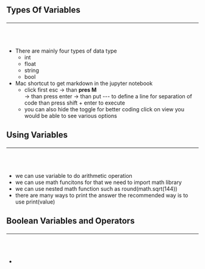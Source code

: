 ## Types Of Variables <hr> <br>

* There are mainly four types of data type <br>
   * int <br>
   * float <br>
   * string <br>
   * bool <br>
* Mac shortcut to get markdown in the jupyter notebook <br>
   * click first esc -> than <b> pres M  </b> <br> -> than press enter -> than put --- to define a line for separation of code than press shift + enter to execute <br>
   * you can also hide the toggle for better coding click on view you would be able to see various options <br>
## Using Variables <hr> <br>

* we can use variable to do arithmetic operation<br>
* we can use math funcitons for that we need to import math library<br>
* we can use nested math function such as round(math.sqrt(144))<br>
* there are many ways to print the answer the recommended way is to use print(value)<br>

## Boolean Variables and Operators <hr> <br>

* 
